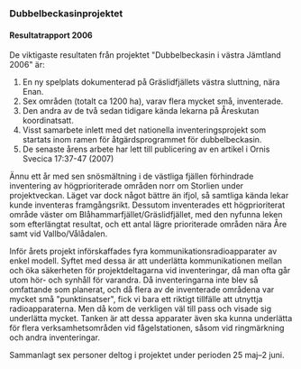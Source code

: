 ### Dubbelbeckasinprojektet

#### Resultatrapport 2006

De viktigaste resultaten från projektet "Dubbelbeckasin i västra Jämtland 2006" är:

1. En ny spelplats dokumenterad på Gräslidfjällets västra sluttning, nära Enan.
2. Sex områden (totalt ca 1200 ha), varav flera mycket små, inventerade.
3. Den andra av de två sedan tidigare kända lekarna på Åreskutan koordinatsatt.
4. Visst samarbete inlett med det nationella inventeringsprojekt som startats inom ramen för åtgärdsprogrammet för dubbelbeckasin.
5. De senaste årens arbete har lett till publicering av en artikel i Ornis Svecica 17:37-47 (2007)

Ännu ett år med sen snösmältning i de västliga fjällen förhindrade inventering av högprioriterade områden norr om Storlien under projektveckan. Läget var dock något bättre än ifjol, så samtliga kända lekar kunde inventeras framgångsrikt. Dessutom inventerades ett högprioriterat område väster om Blåhammarfjället/Gräslidfjället, med den nyfunna leken som efterlängtat resultat, och ett antal lägre prioriterade områden nära Åre samt vid Vallbo/Vålådalen.

Inför årets projekt införskaffades fyra kommunikationsradioapparater av enkel modell. Syftet med dessa är att underlätta kommunikationen mellan och öka säkerheten för projektdeltagarna vid inventeringar, då man ofta går utom hör- och synhåll för varandra. Då inventeringarna inte blev så omfattande som planerat, och då flera av de inventerade områdena var mycket små "punktinsatser", fick vi bara ett riktigt tillfälle att utnyttja radioapparaterna. Men då kom de verkligen väl till pass och visade sig underlätta mycket. Tanken är att dessa apparater även ska kunna underlätta för flera verksamhetsområden vid fågelstationen, såsom vid ringmärkning och andra inventeringar.

Sammanlagt sex personer deltog i projektet under perioden 25 maj–2 juni.